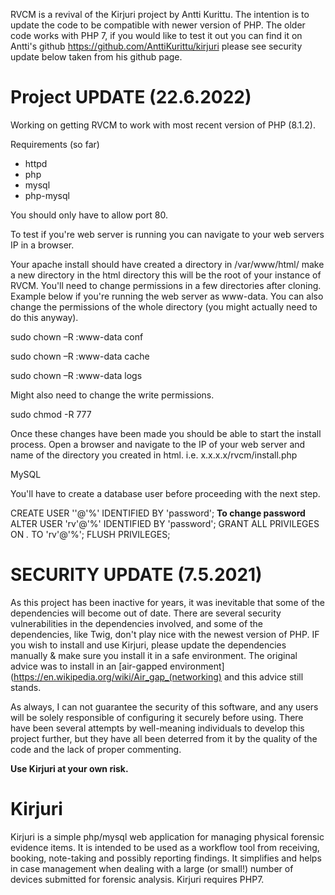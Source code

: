 RVCM is a revival of the Kirjuri project by Antti Kurittu. The intention is to update the code to be compatible with newer version of PHP. The older code works with PHP 7, if you would like to test it out you can find it on Antti's github https://github.com/AnttiKurittu/kirjuri please see security update below taken from his github page.

# Project UPDATE (22.6.2022)

Working on getting RVCM to work with most recent version of PHP (8.1.2).

Requirements (so far)
* httpd
* php
* mysql
* php-mysql

You should only have to allow port 80.

To test if you're web server is running you can navigate to your web servers IP in a browser.

Your apache install should have created a directory in /var/www/html/ make a new directory in the html directory this will be the root of your instance of RVCM. You'll need to change permissions in a few directories after cloning. Example below if you're running the web server as www-data. You can also change the permissions of the whole directory (you might actually need to do this anyway). 

sudo chown –R <user>:www-data conf 

sudo chown –R <user>:www-data cache 

sudo chown –R <user>:www-data logs 

Might also need to change the write permissions. 

sudo chmod -R 777 <directory>

Once these changes have been made you should be able to start the install process. Open a browser and navigate to the IP of your web server and name of the directory you created in html. i.e. x.x.x.x/rvcm/install.php

MySQL

You'll have to create a database user before proceeding with the next step.

CREATE USER '<username>'@'%' IDENTIFIED BY 'password';
<strong>To change password</strong> ALTER USER 'rv'@'%' IDENTIFIED BY 'password';
GRANT ALL PRIVILEGES ON *.* TO 'rv'@'%';
FLUSH PRIVILEGES;


# SECURITY UPDATE (7.5.2021)

As this project has been inactive for years, it was inevitable that some of the dependencies will become out of date. There are several security vulnerabilities in the dependencies involved, and some of the dependencies, like Twig, don't play nice with the newest version of PHP. IF you wish to install and use Kirjuri, please update the dependencies manually & make sure you install it in a safe environment. The original advice was to install in an [air-gapped environment](https://en.wikipedia.org/wiki/Air_gap_(networking) and this advice still stands.

As always, I can not guarantee the security of this software, and any users will be solely responsible of configuring it securely before using. There have been several attempts by well-meaning individuals to develop this project further, but they have all been deterred from it by the quality of the code and the lack of proper commenting.

**Use Kirjuri at your own risk.**

# Kirjuri

Kirjuri is a simple php/mysql web application for managing physical forensic evidence items. It is intended to be used as a workflow tool from receiving, booking, note-taking and possibly reporting findings. It simplifies and helps in case management when dealing with a large (or small!) number of devices submitted for forensic analysis. Kirjuri requires PHP7.